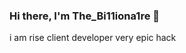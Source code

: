 ### Hi there, I'm The_Bi11iona1re 👋
i am rise client developer very epic hack

[twitter]: https://twitter.com/The_Bi11iona1re
[youtube]: https://www.youtube.com/channel/UC-vHlQw_HVizwNB4KsutmOg
